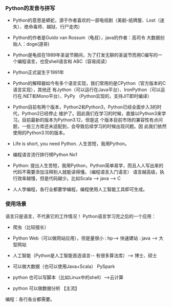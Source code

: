 ### Python的发⾳与拼写
* Python的意思是蟒蛇，源于作者喜欢的⼀部电视剧（美剧-纸牌屋、Lost（迷失）、绝命毒师、越狱、行尸走肉）
* Python的作者是Guido van Rossum（⻳叔），java的作者：高司令   大数据创始人：doge(道哥)
* Python是⻳叔在1989年圣诞节期间，为了打发⽆聊的圣诞节⽽⽤C编写的⼀个编程语⾔，也受shell语言和 ABC（容易阅读）
* Python正式诞⽣于1991年
* Python的解释器如今有多个语⾔实现，我们常⽤的是CPython（官⽅版本的C语⾔实现），其他还
有Jython（可以运⾏在Java平台）、IronPython（可以运⾏在.NET和Mono平台）、PyPy
（Python实现的，⽀持JIT即时编译）

* Python⽬前有两个版本，Python2和Python3，Python已经全⾯步⼊3的时代，Python2已经停⽌
维护了。因此我们在学习的时候，直接以Python3来学习。⽬前最新的版本为Python3.12，但是这
个版本⽬前市场的兼容性有点问题，⼀些三⽅库还未适配到，会导致后续学习的时候出现问题。因
此我们依然使⽤的Python3.10的版本。
* Life is short, you need Python. ⼈⽣苦短，我⽤Python。
* 编程语⾔流⾏排⾏榜Python No1

* Python: 提出⼈⽣苦短，我⽤Python，Python简单易学，而且人人写出来的代码不需要添加注释别人就能读得懂。（编程语言入门语言）
 语言越高级，执行效率越慢，但是代码越少。比如Scala --> java --> C

* 人人学编程，各行业都要学编程，编程使用人工智能工具即可生成。


### 使用场景
语言只是语言，不代表它的工作情况！
Python语言学习完之后的一个应用：

* 爬虫（比较擅长）
* Python Web（可以做网站应用），但是量很小
: hp--> 快速建站
: java --> 大型网站

* 人工智能（Python是人工智能首选语言-- 有很多算法库）--> 博士、硕士
* 可以做大数据（也可以使用Java+Scala） PySpark
* python 也可以写脚本（比如Linux中的shell）-->云计算
* python 可以做数据分析 【主流】

编程：各行各业都需要。
